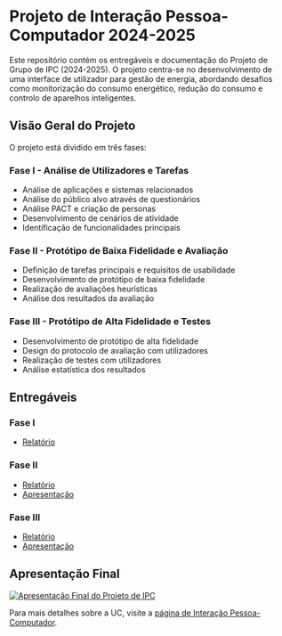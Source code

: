# Projeto de Interação Pessoa-Computador 2024-2025

Este repositório contém os entregáveis e documentação do Projeto de Grupo de IPC (2024-2025). O projeto centra-se no desenvolvimento de uma interface de utilizador para gestão de energia, abordando desafios como monitorização do consumo energético, redução do consumo e controlo de aparelhos inteligentes.

## Visão Geral do Projeto

O projeto está dividido em três fases:

### Fase I - Análise de Utilizadores e Tarefas
- Análise de aplicações e sistemas relacionados
- Análise do público alvo através de questionários
- Análise PACT e criação de personas
- Desenvolvimento de cenários de atividade
- Identificação de funcionalidades principais

### Fase II - Protótipo de Baixa Fidelidade e Avaliação
- Definição de tarefas principais e requisitos de usabilidade
- Desenvolvimento de protótipo de baixa fidelidade
- Realização de avaliações heurísticas
- Análise dos resultados da avaliação

### Fase III - Protótipo de Alta Fidelidade e Testes
- Desenvolvimento de protótipo de alta fidelidade
- Design do protocolo de avaliação com utilizadores
- Realização de testes com utilizadores
- Análise estatística dos resultados

## Entregáveis

### Fase I
- [Relatório](Relatorio_IPC_Fase_1.pdf)


### Fase II
- [Relatório](./Relatório%20IPC%20-%20Fase%202.pdf)
- [Apresentação](./Apresentação%20IPC%20-%20Fase%202.pdf)

### Fase III
- [Relatório](./Relatório%20IPC%20-%20Fase%203.pdf)
- [Apresentação](./Apresentação%20IPC%20-%20Fase%203.pdf)

## Apresentação Final

[![Apresentação Final do Projeto de IPC](https://img.youtube.com/vi/z7iqppdmJtU/0.jpg)](https://youtu.be/z7iqppdmJtU)

Para mais detalhes sobre a UC, visite a [página de Interação Pessoa-Computador](https://sigarra.up.pt/feup/pt/UCURR_GERAL.FICHA_UC_VIEW?pv_ocorrencia_id=541887).

